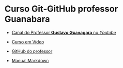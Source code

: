 # Curso Git-GitHub professor Guanabara

* [Canal do Professor **Gustavo Guanagara** no *Youtube*](https://www.youtube.com/user/cursosemvideo)

* [Curso em Vídeo](https://www.cursoemvideo.com/)

* [GitHub do professor](https://github.com/gustavoguanabara/)

* [Manual Markdown](https://github.com/gustavoguanabara/git-github/blob/master/manuais-PDF/guia-markdown.pdf)
